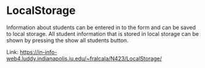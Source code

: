 # LocalStorage

Information about students can be entered in to the form and can be saved to local storage. All student information that is stored in local storage can be shown by pressing the show all students button.

Link: https://in-info-web4.luddy.indianapolis.iu.edu/~fralcala/N423/LocalStorage/
